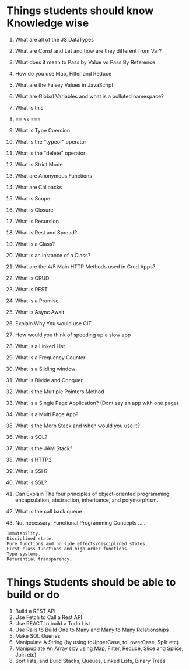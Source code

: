 # Things students should know Knowledge wise

1. What are all of the JS DataTypes
1. What are Const and Let and how are they different from Var?
1. What does it mean to Pass by Value vs Pass By Reference
1. How do you use Map, Filter and Reduce
1. What are the Falsey Values in JavaScript
1. What are Global Variables and what is a polluted namespace?
1. What is this
1. == vs ===
1. What is Type Coercion
1. What is the "typeof" operator
1. What is the "delete" operator
1. What is Strict Mode
1. What are Anonymous Functions
1. What are Callbacks
1. What is Scope
1. What is Closure
1. What is Recursion
1. What is Rest and Spread?
1. What is a Class?
1. What is an instance of a Class?
1. What are the 4/5 Main HTTP Methods used in Crud Apps?
1. What is CRUD
1. What is REST
1. What is a Promise
1. What is Async Await
1. Explain Why You would use GIT
1. How would you think of speeding up a slow app
1. What is a Linked List
1. What is a Frequency Counter
1. What is a Sliding window
1. What is Divide and Conquer
1. What is the Multiple Pointers Method
1. What is a Single Page Application? (Dont say an app with one page)
1. What is a Multi Page App?
1. What is the Mern Stack and when would you use it?
1. What is SQL?
1. What is the JAM Stack?
1. What is HTTP2
1. What is SSH?
1. What is SSL?
1. Can Explain The four principles of object-oriented programming encapsulation, abstraction, inheritance, and polymorphism.
1. What is the call back queue

1. Not necessary: Functional Programming Concepts .....
```
Immutability.
Disciplined state.
Pure functions and no side effects/disciplined states.
First class functions and high order functions.
Type systems.
Referential transparency.
```
# Things Students should be able to build or do
1. Build a REST API
1. Use Fetch to Call a Rest API
1. Use REACT to build a Todo List
1. Use Rails to Build One to Many and Many to Many Relationships
1. Make SQL Queries
1. Manipulate A String (by using toUpperCase, toLowerCase, Split etc)
1. Manipuplate An Array ( by using Map, Filter, Reduce, Slice and Splice, Join etc)
1. Sort lists, and Build Stacks, Queues, Linked Lists, Binary Trees

